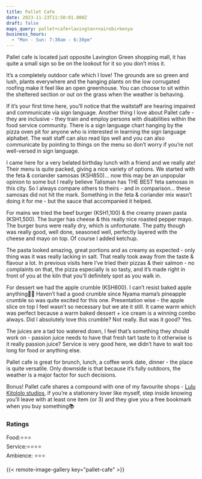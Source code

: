 ```yaml
---
title: Pallet Cafe
date: 2023-11-23T11:50:01.000Z
draft: false
maps_query: pallet+cafe+lavington+nairobi+kenya
business_hours:
  - "Mon - Sun: 7:30am - 6:30pm"
---
```


Pallet cafe is located just opposite Lavington Green shopping mall, it has quite a small sign so be on the lookout for it so you don’t miss it.

It’s a completely outdoor cafe which I love! The grounds are so green and lush, plants everywhere and the hanging plants on the low corrugated roofing make it feel like an open greenhouse. You can choose to sit within the sheltered section or out on the grass when the weather is behaving.

If it’s your first time here, you’ll notice that the waitstaff are hearing impaired and communicate via sign language. Another thing I love about Pallet cafe - they are inclusive - they train and employ persons with disabilities within the food service community. There is a sign language chart hanging by the pizza oven pit for anyone who is interested in learning the sign language alphabet. The wait staff can also read lips well and you can also communicate by pointing to things on the menu so don’t worry if you’re not well-versed in sign language.

I came here for a very belated birthday lunch with a friend and we really ate! Their menu is quite packed, giving a nice variety of options. We started with the feta & coriander samosas (KSH850)… now this may be an unpopular opinion to some but I really believe Talisman has THE BEST feta samosas in this city. So I always compare others to theirs - and in comparison… these samosas did not hit the mark. Something in the feta & coriander mix wasn’t doing it for me - but the sauce that accompanied it helped.

For mains we tried the beef burger (KSH1,100) & the creamy prawn pasta (KSH1,500). The burger has cheese & this really nice roasted pepper mayo. The burger buns were really dry, which is unfortunate. The patty though was really good, well done, seasoned well, perfectly layered with the cheese and mayo on top. Of course I added ketchup.

The pasta looked amazing, great portions and as creamy as expected - only thing was it was really lacking in salt. That really took away from the taste & flavour a lot. In previous visits here I’ve tried their pizzas & their salmon - no complaints on that, the pizza especially is so tasty, and it’s made right in front of you at the kiln that you’ll definitely spot as you walk in.

For dessert we had the apple crumble (KSH600). I can’t resist baked apple anything🙈😅 Haven’t had a good crumble since Nyama mama’s pineapple crumble so was quite excited for this one. Presentation wise - the apple slice on top I feel wasn’t so necessary but we ate it still. It came warm which was perfect because a warm baked dessert + ice cream is a winning combo always. Did I absolutely love this crumble? Not really. But was it good? Yes.

The juices are a tad too watered down, I feel that’s something they should work on - passion juice needs to have that fresh tart taste to it otherwise is it really passion juice? Service is very good here, we didn’t have to wait too long for food or anything else.

Pallet cafe is great for brunch, lunch, a coffee work date, dinner - the place is quite versatile. Only downside is that because it’s fully outdoors, the weather is a major factor for such decisions.

Bonus! Pallet cafe shares a compound with one of my favourite shops - [Lulu Kitololo studios](https://www.lulukitololo.com/), if you’re a stationery lover like myself, step inside knowing you’ll leave with at least one item (or 3) and they give you a free bookmark when you buy something📚

### Ratings

Food:⭐️⭐️⭐️<br>
Service:⭐️⭐️⭐️⭐️<br>
Ambience: ⭐️⭐️⭐️<br>

{{< remote-image-gallery key="pallet-cafe" >}}
